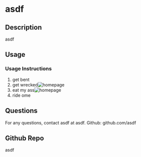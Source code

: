 # asdf
  

## Description 
asdf

## Usage




### Usage Instructions
1. get bent
2. get wrecked![homepage](https://user-images.githubusercontent.com/69940829/98902938-3a719900-247c-11eb-9c56-1445596cc9d0.png)
3. eat my ass![homepage](https://user-images.githubusercontent.com/69940829/98902938-3a719900-247c-11eb-9c56-1445596cc9d0.png)
4. ride ome
 



## Questions
For any questions, contact asdf at asdf.
Github: github.com/asdf 

## Github Repo
asdf
